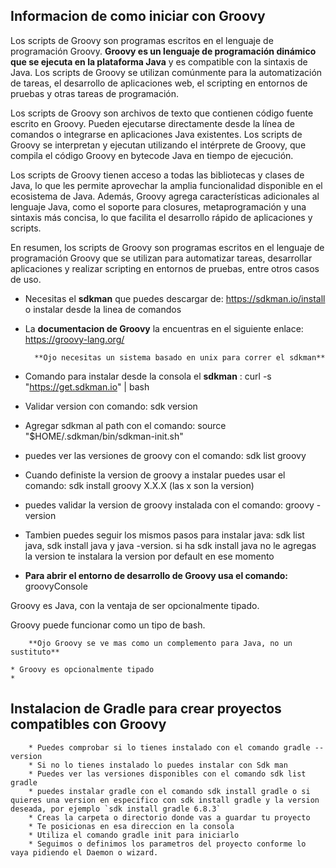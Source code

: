 ## Informacion de como iniciar con Groovy

Los scripts de Groovy son programas escritos en el lenguaje de programación Groovy. **Groovy es un lenguaje de programación dinámico que se ejecuta en la plataforma Java** y es compatible con la sintaxis de Java. Los scripts de Groovy se utilizan comúnmente para la automatización de tareas, el desarrollo de aplicaciones web, el scripting en entornos de pruebas y otras tareas de programación.

Los scripts de Groovy son archivos de texto que contienen código fuente escrito en Groovy. Pueden ejecutarse directamente desde la línea de comandos o integrarse en aplicaciones Java existentes. Los scripts de Groovy se interpretan y ejecutan utilizando el intérprete de Groovy, que compila el código Groovy en bytecode Java en tiempo de ejecución.

Los scripts de Groovy tienen acceso a todas las bibliotecas y clases de Java, lo que les permite aprovechar la amplia funcionalidad disponible en el ecosistema de Java. Además, Groovy agrega características adicionales al lenguaje Java, como el soporte para closures, metaprogramación y una sintaxis más concisa, lo que facilita el desarrollo rápido de aplicaciones y scripts.

En resumen, los scripts de Groovy son programas escritos en el lenguaje de programación Groovy que se utilizan para automatizar tareas, desarrollar aplicaciones y realizar scripting en entornos de pruebas, entre otros casos de uso.

- Necesitas el **sdkman** que puedes descargar de: https://sdkman.io/install o instalar desde la linea de comandos

- La **documentacion de Groovy** la encuentras en el siguiente enlace: https://groovy-lang.org/

        **Ojo necesitas un sistema basado en unix para correr el sdkman**

* Comando para instalar desde la consola el **sdkman** : curl -s "https://get.sdkman.io" | bash

* Validar version con comando: sdk version

* Agregar sdkman al path con el comando: source "$HOME/.sdkman/bin/sdkman-init.sh"

* puedes ver las versiones de groovy con el comando: sdk list groovy

* Cuando definiste la version de groovy a instalar puedes usar el comando: sdk install groovy X.X.X (las x son la version)

* puedes validar la version de groovy instalada con el comando: groovy -version

* Tambien puedes seguir los mismos pasos para instalar java: sdk list java, sdk install java y java -version. si ha sdk install java no le agregas la version te instalara la version por default en ese momento

* **Para abrir el entorno de desarrollo de Groovy usa el comando:** groovyConsole

Groovy es Java, con la ventaja de ser opcionalmente tipado.

Groovy puede funcionar como un tipo de bash.

        **Ojo Groovy se ve mas como un complemento para Java, no un sustituto**

    * Groovy es opcionalmente tipado
    *

## Instalacion de Gradle para crear proyectos compatibles con Groovy

        * Puedes comprobar si lo tienes instalado con el comando gradle --version
        * Si no lo tienes instalado lo puedes instalar con Sdk man
        * Puedes ver las versiones disponibles con el comando sdk list gradle
        * puedes instalar gradle con el comando sdk install gradle o si quieres una version en especifico con sdk install gradle y la version deseada, por ejemplo `sdk install gradle 6.8.3`
        * Creas la carpeta o directorio donde vas a guardar tu proyecto
        * Te posicionas en esa direccion en la consola
        * Utiliza el comando gradle init para iniciarlo
        * Seguimos o definimos los parametros del proyecto conforme lo vaya pidiendo el Daemon o wizard.
